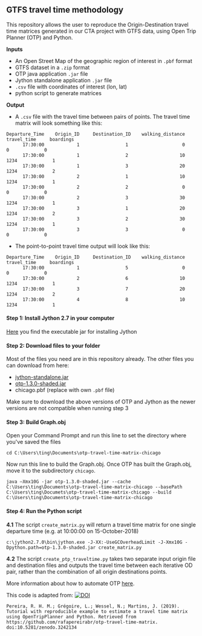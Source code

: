## GTFS travel time methodology
This repository allows the user to reproduce the Origin-Destination travel time matrices generated in our CTA project with GTFS data, using Open Trip Planner (OTP) and Python.

**Inputs**
* An Open Street Map of the geographic region of interest in `.pbf` format 
* GTFS dataset in a `.zip` format
* OTP java application `.jar` file
* Jython standalone application `.jar` file
* `.csv` file with coordinates of interest (lon, lat)
* python script to generate matrices

**Output**
* A `.csv` file with the travel time between pairs of points. The travel time matrix will look something like this:
```
Departure_Time    Origin_ID     Destination_ID    walking_distance    travel_time     boardings
      17:30:00            1                 1                    0              0             0
      17:30:00            1                 2                   10           1234             1
      17:30:00            1                 3                   20           1234             2
      17:30:00            2                 1                   10           1234             1
      17:30:00            2                 2                    0              0             0
      17:30:00            2                 3                   30           1234             1
      17:30:00            3                 1                   20           1234             2
      17:30:00            3                 2                   30           1234             1
      17:30:00            3                 3                    0              0             0
```

* The point-to-point travel time output will look like this:
```
Departure_Time    Origin_ID     Destination_ID    walking_distance    travel_time     boardings
      17:30:00            1                 5                    0              0             0
      17:30:00            2                 6                   10           1234             1
      17:30:00            3                 7                   20           1234             2
      17:30:00            4                 8                   10           1234             1

```

#### Step 1: Install Jython 2.7 in your computer
[Here](http://www.jython.org/downloads.html) you find the executable jar for installing Jython

#### Step 2: Download files to your folder

Most of the files you need are in this repository already. The other files you can download from here:

* [jython-standalone.jar](http://search.maven.org/remotecontent?filepath=org/python/jython-standalone/2.7.0/jython-standalone-2.7.0.jar)
* [otp-1.3.0-shaded.jar](https://repo1.maven.org/maven2/org/opentripplanner/otp/1.3.0/otp-1.3.0-shaded.jar)
* chicago.pbf (replace with own `.pbf` file)

Make sure to download the above versions of OTP and Jython as the newer versions are not compatible when running step 3

#### Step 3: Build Graph.obj
Open your Command Prompt and run this line to set the directory where you've saved the files

`cd C:\Users\ting\Documents\otp-travel-time-matrix-chicago`

Now run this line to build the Graph.obj. Once OTP has built the Graph.obj, move it to the subdirectory `chicago`.

`java –Xmx10G -jar otp-1.3.0-shaded.jar --cache C:\Users\ting\Documents\otp-travel-time-matrix-chicago --basePath C:\Users\ting\Documets\otp-travel-time-matrix-chicago --build C:\Users\ting\Documents\otp-travel-time-matrix-chicago`


#### Step 4: Run the Python script

**4.1** The script `create_matrix.py` will return a travel time matrix for one single departure time (e.g. at 10:00:00 on  15-October-2018)

`c:\jython2.7.0\bin\jython.exe -J-XX:-UseGCOverheadLimit -J-Xmx10G -Dpython.path=otp-1.3.0-shaded.jar create_matrix.py`


**4.2** The script `create_ptp_traveltime.py` takes two separate input origin file and destination files and outputs the travel time between each iterative OD pair, rather than the combination of all origin destinations points.


More information about how to automate OTP [here](http://docs.opentripplanner.org/en/latest/Scripting/).


This code is adapted from:
[![DOI](https://zenodo.org/badge/44453629.svg)](https://zenodo.org/badge/latestdoi/44453629)
 
```
Pereira, R. H. M.; Grégoire, L.; Wessel, N.; Martins, J. (2019). Tutorial with reproducible example to estimate a travel time matrix
using OpenTripPlanner and Python. Retrieved from https://github.com/rafapereirabr/otp-travel-time-matrix. 
doi:10.5281/zenodo.3242134
```

